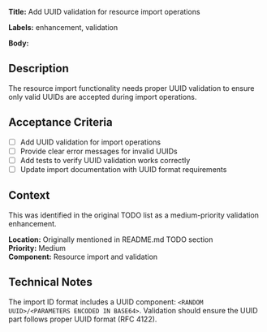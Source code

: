 **Title:** Add UUID validation for resource import operations

**Labels:** enhancement, validation

**Body:**
## Description

The resource import functionality needs proper UUID validation to ensure only valid UUIDs are accepted during import operations.

## Acceptance Criteria

- [ ] Add UUID validation for import operations
- [ ] Provide clear error messages for invalid UUIDs
- [ ] Add tests to verify UUID validation works correctly
- [ ] Update import documentation with UUID format requirements

## Context

This was identified in the original TODO list as a medium-priority validation enhancement.

**Location:** Originally mentioned in README.md TODO section  
**Priority:** Medium  
**Component:** Resource import and validation

## Technical Notes

The import ID format includes a UUID component: `<RANDOM UUID>/<PARAMETERS ENCODED IN BASE64>`. Validation should ensure the UUID part follows proper UUID format (RFC 4122).